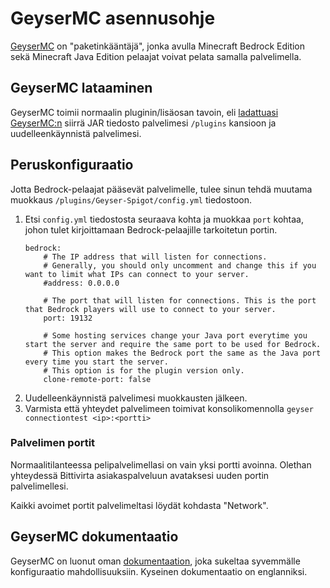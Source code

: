# GeyserMC asennusohje
[GeyserMC](https://geysermc.org) on "paketinkääntäjä", jonka avulla Minecraft Bedrock Edition sekä Minecraft Java Edition pelaajat voivat pelata samalla palvelimella.

## GeyserMC lataaminen
GeyserMC toimii normaalin pluginin/lisäosan tavoin, eli [ladattuasi GeyserMC:n](https://download.geysermc.org/v2/projects/geyser/versions/latest/builds/latest/downloads/spigot) siirrä JAR tiedosto palvelimesi `/plugins` kansioon ja uudelleenkäynnistä palvelimesi.

## Peruskonfiguraatio
Jotta Bedrock-pelaajat pääsevät palvelimelle, tulee sinun tehdä muutama muokkaus `/plugins/Geyser-Spigot/config.yml` tiedostoon.

1. Etsi `config.yml` tiedostosta seuraava kohta ja muokkaa `port` kohtaa, johon tulet kirjoittamaan Bedrock-pelaajille tarkoitetun portin.
    ```
    bedrock: 
        # The IP address that will listen for connections. 
        # Generally, you should only uncomment and change this if you want to limit what IPs can connect to your server. 
        #address: 0.0.0.0 

        # The port that will listen for connections. This is the port that Bedrock players will use to connect to your server.
        port: 19132 

        # Some hosting services change your Java port everytime you start the server and require the same port to be used for Bedrock. 
        # This option makes the Bedrock port the same as the Java port every time you start the server. 
        # This option is for the plugin version only. 
        clone-remote-port: false 
    ```
2. Uudelleenkäynnistä palvelimesi muokkausten jälkeen.
3. Varmista että yhteydet palvelimeen toimivat konsolikomennolla `geyser connectiontest <ip>:<portti>`

### Palvelimen portit
Normaalitilanteessa pelipalvelimellasi on vain yksi portti avoinna. Olethan yhteydessä Bittivirta asiakaspalveluun avataksesi uuden portin palvelimellesi.

Kaikki avoimet portit palvelimeltasi löydät kohdasta "Network".

[//]: # (Tähän kuva mistä löytyy)

## GeyserMC dokumentaatio
GeyserMC on luonut oman [dokumentaation](https://wiki.geysermc.org/geyser/understanding-the-config/), joka sukeltaa syvemmälle konfiguraatio mahdollisuuksiin. Kyseinen dokumentaatio on englanniksi.